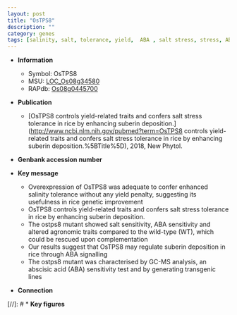 ```yaml
---
layout: post
title: "OsTPS8"
description: ""
category: genes
tags: [salinity, salt, tolerance, yield,  ABA , salt stress, stress, ABA, abscisic acid, stress tolerance, Salt Sensitivity]
---
```


* **Information**  
    + Symbol: OsTPS8  
    + MSU: [LOC_Os08g34580](http://rice.uga.edu/cgi-bin/ORF_infopage.cgi?orf=LOC_Os08g34580)  
    + RAPdb: [Os08g0445700](http://rapdb.dna.affrc.go.jp/viewer/gbrowse_details/irgsp1?name=Os08g0445700)  

* **Publication**  
    + [OsTPS8 controls yield-related traits and confers salt stress tolerance in rice by enhancing suberin deposition.](http://www.ncbi.nlm.nih.gov/pubmed?term=OsTPS8 controls yield-related traits and confers salt stress tolerance in rice by enhancing suberin deposition.%5BTitle%5D), 2018, New Phytol.

* **Genbank accession number**  

* **Key message**  
    + Overexpression of OsTPS8 was adequate to confer enhanced salinity tolerance without any yield penalty, suggesting its usefulness in rice genetic improvement
    + OsTPS8 controls yield-related traits and confers salt stress tolerance in rice by enhancing suberin deposition.
    + The ostps8 mutant showed salt sensitivity, ABA sensitivity and altered agronomic traits compared to the wild-type (WT), which could be rescued upon complementation
    + Our results suggest that OsTPS8 may regulate suberin deposition in rice through ABA signalling
    + The ostps8 mutant was characterised by GC-MS analysis, an abscisic acid (ABA) sensitivity test and by generating transgenic lines

* **Connection**  

[//]: # * **Key figures**  


